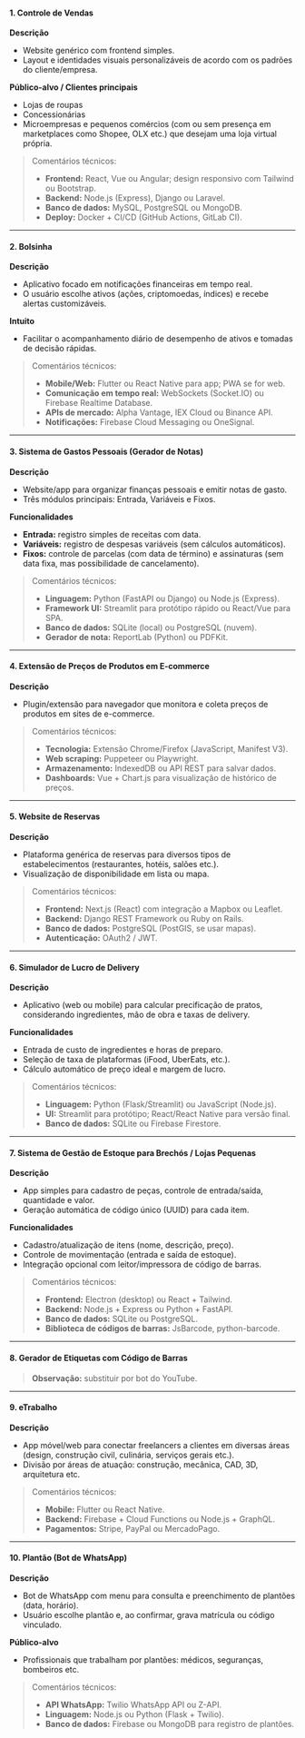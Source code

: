 #### 1. Controle de Vendas

**Descrição**  
- Website genérico com frontend simples.  
- Layout e identidades visuais personalizáveis de acordo com os padrões do cliente/empresa.

**Público-alvo / Clientes principais**  
- Lojas de roupas  
- Concessionárias  
- Microempresas e pequenos comércios (com ou sem presença em marketplaces como Shopee, OLX etc.) que desejam uma loja virtual própria.

> Comentários técnicos:  
> - **Frontend:** React, Vue ou Angular; design responsivo com Tailwind ou Bootstrap.  
> - **Backend:** Node.js (Express), Django ou Laravel.  
> - **Banco de dados:** MySQL, PostgreSQL ou MongoDB.  
> - **Deploy:** Docker + CI/CD (GitHub Actions, GitLab CI).

---

#### 2. Bolsinha

**Descrição**  
- Aplicativo focado em notificações financeiras em tempo real.  
- O usuário escolhe ativos (ações, criptomoedas, índices) e recebe alertas customizáveis.

**Intuito**  
- Facilitar o acompanhamento diário de desempenho de ativos e tomadas de decisão rápidas.

> Comentários técnicos:  
> - **Mobile/Web:** Flutter ou React Native para app; PWA se for web.  
> - **Comunicação em tempo real:** WebSockets (Socket.IO) ou Firebase Realtime Database.  
> - **APIs de mercado:** Alpha Vantage, IEX Cloud ou Binance API.  
> - **Notificações:** Firebase Cloud Messaging ou OneSignal.

---

#### 3. Sistema de Gastos Pessoais (Gerador de Notas)

**Descrição**  
- Website/​app para organizar finanças pessoais e emitir notas de gasto.  
- Três módulos principais: Entrada, Variáveis e Fixos.

**Funcionalidades**  
- **Entrada:** registro simples de receitas com data.  
- **Variáveis:** registro de despesas variáveis (sem cálculos automáticos).  
- **Fixos:** controle de parcelas (com data de término) e assinaturas (sem data fixa, mas possibilidade de cancelamento).

> Comentários técnicos:  
> - **Linguagem:** Python (FastAPI ou Django) ou Node.js (Express).  
> - **Framework UI:** Streamlit para protótipo rápido ou React/Vue para SPA.  
> - **Banco de dados:** SQLite (local) ou PostgreSQL (nuvem).  
> - **Gerador de nota:** ReportLab (Python) ou PDFKit.

---

#### 4. Extensão de Preços de Produtos em E-commerce

**Descrição**  
- Plugin/​extensão para navegador que monitora e coleta preços de produtos em sites de e-commerce.

> Comentários técnicos:  
> - **Tecnologia:** Extensão Chrome/Firefox (JavaScript, Manifest V3).  
> - **Web scraping:** Puppeteer ou Playwright.  
> - **Armazenamento:** IndexedDB ou API REST para salvar dados.  
> - **Dashboards:** Vue + Chart.js para visualização de histórico de preços.

---

#### 5. Website de Reservas

**Descrição**  
- Plataforma genérica de reservas para diversos tipos de estabelecimentos (restaurantes, hotéis, salões etc.).  
- Visualização de disponibilidade em lista ou mapa.

> Comentários técnicos:  
> - **Frontend:** Next.js (React) com integração a Mapbox ou Leaflet.  
> - **Backend:** Django REST Framework ou Ruby on Rails.  
> - **Banco de dados:** PostgreSQL (PostGIS, se usar mapas).  
> - **Autenticação:** OAuth2 / JWT.

---

#### 6. Simulador de Lucro de Delivery

**Descrição**  
- Aplicativo (web ou mobile) para calcular precificação de pratos, considerando ingredientes, mão de obra e taxas de delivery.

**Funcionalidades**  
- Entrada de custo de ingredientes e horas de preparo.  
- Seleção de taxa de plataformas (iFood, UberEats, etc.).  
- Cálculo automático de preço ideal e margem de lucro.

> Comentários técnicos:  
> - **Linguagem:** Python (Flask/Streamlit) ou JavaScript (Node.js).  
> - **UI:** Streamlit para protótipo; React/React Native para versão final.  
> - **Banco de dados:** SQLite ou Firebase Firestore.  

---

#### 7. Sistema de Gestão de Estoque para Brechós / Lojas Pequenas

**Descrição**  
- App simples para cadastro de peças, controle de entrada/saída, quantidade e valor.  
- Geração automática de código único (UUID) para cada item.

**Funcionalidades**  
- Cadastro/atualização de itens (nome, descrição, preço).  
- Controle de movimentação (entrada e saída de estoque).  
- Integração opcional com leitor/impressora de código de barras.

> Comentários técnicos:  
> - **Frontend:** Electron (desktop) ou React + Tailwind.  
> - **Backend:** Node.js + Express ou Python + FastAPI.  
> - **Banco de dados:** SQLite ou PostgreSQL.  
> - **Biblioteca de códigos de barras:** JsBarcode, python-barcode.

---

#### 8. Gerador de Etiquetas com Código de Barras

> **Observação:** substituir por bot do YouTube.

---

#### 9. eTrabalho

**Descrição**  
- App móvel/web para conectar freelancers a clientes em diversas áreas (design, construção civil, culinária, serviços gerais etc.).  
- Divisão por áreas de atuação: construção, mecânica, CAD, 3D, arquitetura etc.

> Comentários técnicos:  
> - **Mobile:** Flutter ou React Native.  
> - **Backend:** Firebase + Cloud Functions ou Node.js + GraphQL.  
> - **Pagamentos:** Stripe, PayPal ou MercadoPago.

---

#### 10. Plantão (Bot de WhatsApp)

**Descrição**  
- Bot de WhatsApp com menu para consulta e preenchimento de plantões (data, horário).  
- Usuário escolhe plantão e, ao confirmar, grava matrícula ou código vinculado.

**Público-alvo**  
- Profissionais que trabalham por plantões: médicos, seguranças, bombeiros etc.

> Comentários técnicos:  
> - **API WhatsApp:** Twilio WhatsApp API ou Z-API.  
> - **Linguagem:** Node.js ou Python (Flask + Twilio).  
> - **Banco de dados:** Firebase ou MongoDB para registro de plantões.  
